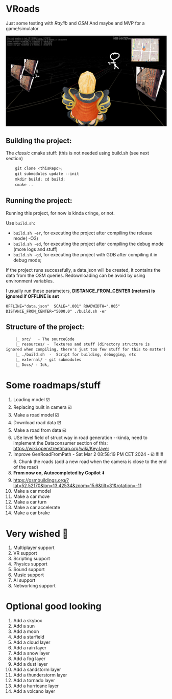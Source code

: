 # VRoads

Just some testing with _Raylib_ and _OSM_
And maybe and MVP for a game/simulator

![wished outcome](./Docs/pics/WishedOutcome.png)

## Building the project:

 The _classic_ cmake stuff: (this is not needed using build.sh (see next section)
```c
    git clone <thisRepo>;
    git submodules update --init
    mkdir build; cd build;
    cmake ..
```

## Running the project:

Running this project, for now is kinda cringe, or not.

Use `build.sh`:
- `build.sh -er`, for executing the project after compiling the release mode( -O3)
- `build.sh -ed`, for executing the project after compiling the debug mode (more logs and stuff)
- `build.sh -gd`, for executing the project with GDB after compiling it in debug mode;

If the project runs successfully, a data.json will be created, it contains the data from the OSM queries.
Redownloading can be avoid by using environment variables. 

I usually run these parameters, __DISTANCE_FROM_CENTER (meters) is ignored if OFFLINE is set__

```shell
OFFLINE="data.json"  SCALE=".001" ROADWIDTH=".005" DISTANCE_FROM_CENTER="5000.0" ./build.sh -er
```


## Structure of the project:
```
    |_ src/   - The sourceCode
    |_ resources/ -  Textures and stuff (directory structure is ignored when compiling, there's just too few stuff for this to matter)
    |_ ./build.sh  -  Script for building, debugging, etc
    |_ external/ - git submodules
    |_ Docs/ - Idk, 
```

# Some roadmaps/stuff

1. Loading model ☑️
2. Replacing built in camera ☑️
3. Make a road model ☑️
4. Download road data ☑️
5. Make a road from data ☑️
6. USe level field of struct way in road generation --kinda, need to implement the Dataconsumer section of this: https://wiki.openstreetmap.org/wiki/Key:layer
7. Improve GenRoadFromPath - Sat Mar  2 08:58:19 PM CET 2024 - ☑️
!!!!!! 6. Chunk the roads (add a new road when the camera is close to the end of the road) 
6. __From now on, Autocompleted by Copilot__ ⬇️
8. https://osmbuildings.org/?lat=52.52170&lon=13.42534&zoom=15.6&tilt=31&rotation=-11
6. Make a car model  
7. Make a car move
8. Make a car turn
9. Make a car accelerate
10. Make a car brake



# Very wished  🌟
1. Multiplayer support
7. VR support
8. Scripting support
2. Physics support
3. Sound support
4. Music support
5. AI support
6. Networking support

# Optional good looking
1. Add a skybox
2. Add a sun
3. Add a moon
4. Add a starfield
5. Add a cloud layer
6. Add a rain layer
7. Add a snow layer
8. Add a fog layer
9. Add a dust layer
10. Add a sandstorm layer
11. Add a thunderstorm layer
12. Add a tornado layer
13. Add a hurricane layer
14. Add a volcano layer




